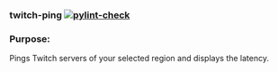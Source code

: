 ### twitch-ping [![pylint-check](https://github.com/Defirence/twitchping/actions/workflows/pylint-check.yml/badge.svg?branch=dev)](https://github.com/Defirence/twitchping/actions/workflows/pylint-check.yml)

### Purpose:

Pings Twitch servers of your selected region and displays the latency.
